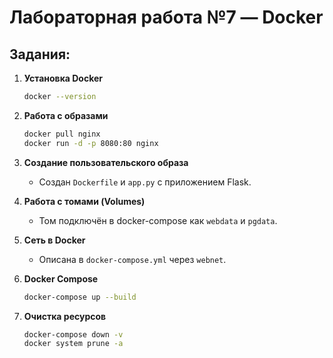 # Лабораторная работа №7 — Docker

## Задания:

1. **Установка Docker**  
   ```bash
   docker --version
   ```

2. **Работа с образами**  
   ```bash
   docker pull nginx
   docker run -d -p 8080:80 nginx
   ```

3. **Создание пользовательского образа**  
   - Создан `Dockerfile` и `app.py` с приложением Flask.

4. **Работа с томами (Volumes)**  
   - Том подключён в docker-compose как `webdata` и `pgdata`.

5. **Сеть в Docker**  
   - Описана в `docker-compose.yml` через `webnet`.

6. **Docker Compose**  
   ```bash
   docker-compose up --build
   ```

7. **Очистка ресурсов**  
   ```bash
   docker-compose down -v
   docker system prune -a
   ```